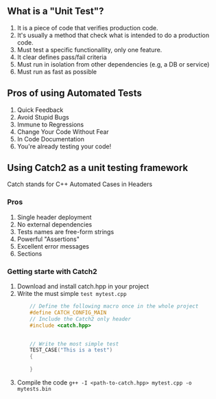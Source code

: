 ## What is a __"Unit Test"__?
1. It is a piece of code that verifies production code. 
1. It's usually a method that check what is intended to do a production code. 
1. Must test a specific functionallity, only one feature. 
1. It clear defines pass/fail criteria
1. Must run in isolation from other dependencies (e.g, a DB or service)
1. Must run as fast as possible

## Pros of using Automated Tests
1. Quick Feedback
1. Avoid Stupid Bugs
1. Immune to Regressions
1. Change Your Code Without Fear
1. In Code Documentation
1. You're already testing your code!

## Using Catch2 as a unit testing framework
Catch stands for C++ Automated Cases in Headers

### Pros
1. Single header deployment
1. No external dependencies
1. Tests names are free-form strings
1. Powerful "Assertions"
1. Excellent error messages
1. Sections

### Getting starte with Catch2
1. Download and install catch.hpp in your project
1. Write the must simple `test mytest.cpp`
    ```C++
        // Define the following macro once in the whole project
        #define CATCH_CONFIG_MAIN
        // Include the Catch2 only header
        #include <catch.hpp>


        // Write the most simple test
        TEST_CASE("This is a test")
        {
            
        }
    ```
1. Compile the code `g++ -I <path-to-catch.hpp> mytest.cpp -o mytests.bin`
